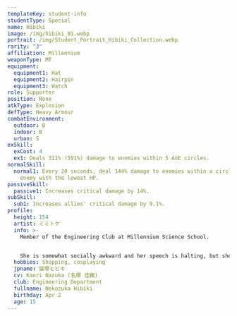 ```yaml
---
templateKey: student-info
studentType: Special
name: Hibiki
image: /img/hibiki_01.webp
portrait: /img/Student_Portrait_Hibiki_Collection.webp
rarity: "3"
affiliation: Millennium
weaponType: MT
equipment:
  equipment1: Hat
  equipment2: Hairpin
  equipment3: Watch
role: Supporter
position: None
atkType: Explosion
defType: Heavy Armour
combatEnvironment:
  outdoor: B
  indoor: B
  urban: S
exSkill:
  exCost: 4
  ex1: Deals 311% (591%) damage to enemies within 5 AoE circles.
normalSkill:
  normal1: Every 20 seconds, deal 144% damage to enemies within a circle of the
    enemy with the lowest HP.
passiveSkill:
  passive1: Increases critical damage by 14%.
subSkill:
  sub1: Increases allies' critical damage by 9.1%.
profile:
  height: 154
  artist: ミミトケ
  info: >-
    Member of the Engineering Club at Millennium Science School.


    She is somewhat socially awkward and her speech is halting, but she has a natural talent for engineering and has invented many strange things. Her inventions are almost flawless, and it is no exaggeration to say that all of them are masterpieces, but there is always one odd feature that often baffles the user.
  hobbies: Shopping, cosplaying
  jpname: 猫塚ヒビキ
  cv: Kaori Nazuka (名塚 佳織)
  club: Engineering Department
  fullname: Nekozuka Hibiki
  birthday: Apr 2
  age: 15
---
```

